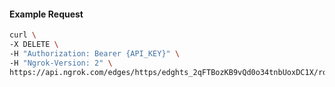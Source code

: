 <!-- Code generated for API Clients. DO NOT EDIT. -->

#### Example Request

```bash
curl \
-X DELETE \
-H "Authorization: Bearer {API_KEY}" \
-H "Ngrok-Version: 2" \
https://api.ngrok.com/edges/https/edghts_2qFTBozKB9vQd0o34tnbUoxDC1X/routes/edghtsrt_2qFTBmYJ75LNL8FwaTBrJW3P9mG/webhook_verification
```
